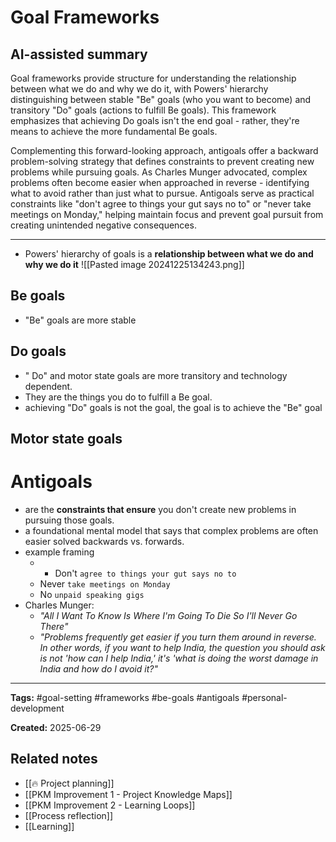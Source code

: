 # Goal Frameworks

## AI-assisted summary

Goal frameworks provide structure for understanding the relationship between what we do and why we do it, with Powers' hierarchy distinguishing between stable "Be" goals (who you want to become) and transitory "Do" goals (actions to fulfill Be goals). This framework emphasizes that achieving Do goals isn't the end goal - rather, they're means to achieve the more fundamental Be goals.

Complementing this forward-looking approach, antigoals offer a backward problem-solving strategy that defines constraints to prevent creating new problems while pursuing goals. As Charles Munger advocated, complex problems often become easier when approached in reverse - identifying what to avoid rather than just what to pursue. Antigoals serve as practical constraints like "don't agree to things your gut says no to" or "never take meetings on Monday," helping maintain focus and prevent goal pursuit from creating unintended negative consequences.

---

- Powers' hierarchy of goals is a **relationship between what we do and why we do it**
![[Pasted image 20241225134243.png]]

## Be goals
- "Be" goals are more stable

## Do goals
- " Do" and motor state goals are more transitory and technology dependent.
- They are the things you do to fulfill a Be goal.
- achieving "Do" goals is not the goal, the goal is to achieve the "Be" goal

## Motor state goals

# Antigoals
- are the **constraints that ensure** you don't create new problems in pursuing those goals.
- a foundational mental model that says that complex problems are often easier solved backwards vs. forwards.
- example framing
	- - Don't `agree to things your gut says no to`
	- Never `take meetings on Monday`
	- No `unpaid speaking gigs`
- Charles Munger:
	- *"All I Want To Know Is Where I'm Going To Die So I'll Never Go There"*
	- *"Problems frequently get easier if you turn them around in reverse. In other words, if you want to help India, the question you should ask is not 'how can I help India,' it's 'what is doing the worst damage in India and how do I avoid it?"*

---

**Tags:** #goal-setting #frameworks #be-goals #antigoals #personal-development

**Created:** 2025-06-29

## Related notes
- [[🔥 Project planning]]
- [[PKM Improvement 1 - Project Knowledge Maps]]
- [[PKM Improvement 2 - Learning Loops]]
- [[Process reflection]]
- [[Learning]]